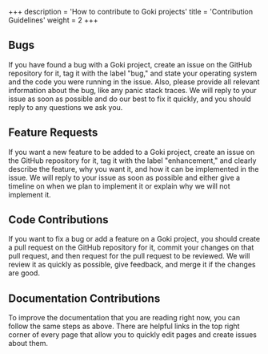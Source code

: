 +++
description = 'How to contribute to Goki projects'
title = 'Contribution Guidelines'
weight = 2
+++

## Bugs

If you have found a bug with a Goki project, create an issue on the GitHub repository for it, tag it with the label "bug," and state your operating system and the code you were running in the issue. Also, please provide all relevant information about the bug, like any panic stack traces. We will reply to your issue as soon as possible and do our best to fix it quickly, and you should reply to any questions we ask you.

## Feature Requests

If you want a new feature to be added to a Goki project, create an issue on the GitHub repository for it, tag it with the label "enhancement," and clearly describe the feature, why you want it, and how it can be implemented in the issue. We will reply to your issue as soon as possible and either give a timeline on when we plan to implement it or explain why we will not implement it.

## Code Contributions

If you want to fix a bug or add a feature on a Goki project, you should create a pull request on the GitHub repository for it, commit your changes on that pull request, and then request for the pull request to be reviewed. We will review it as quickly as possible, give feedback, and merge it if the changes are good.

## Documentation Contributions

To improve the documentation that you are reading right now, you can follow the same steps as above. There are helpful links in the top right corner of every page that allow you to quickly edit pages and create issues about them.
